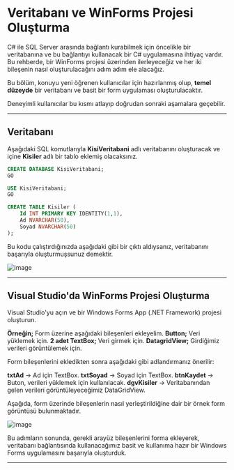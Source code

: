 # Veritabanı ve WinForms Projesi Oluşturma

C# ile SQL Server arasında bağlantı kurabilmek için öncelikle bir veritabanına ve bu bağlantıyı kullanacak bir C# uygulamasına ihtiyaç vardır.
Bu rehberde, bir WinForms projesi üzerinden ilerleyeceğiz ve her iki bileşenin nasıl oluşturulacağını adım adım ele alacağız.

Bu bölüm, konuyu yeni öğrenen kullanıcılar için hazırlanmış olup, **temel düzeyde** bir veritabanı ve basit bir form uygulaması oluşturulacaktır.

Deneyimli kullanıcılar bu kısmı atlayıp doğrudan sonraki aşamalara geçebilir.

---

## Veritabanı

Aşağıdaki SQL komutlarıyla **KisiVeritabani** adlı veritabanını oluşturacak ve içine **Kisiler** adlı bir tablo eklemiş olacaksınız.

```sql
CREATE DATABASE KisiVeritabani;
GO

USE KisiVeritabani;
GO

CREATE TABLE Kisiler (
    Id INT PRIMARY KEY IDENTITY(1,1),
    Ad NVARCHAR(50),
    Soyad NVARCHAR(50)
);
```

Bu kodu çalıştırdığınızda aşağıdaki gibi bir çıktı aldıysanız, veritabanını başarıyla oluşturmuşsunuz demektir.

![image](https://github.com/user-attachments/assets/c1bd09d5-ecc5-4ee7-ab73-cd7c072d427a)

---

## Visual Studio'da WinForms Projesi Oluşturma

Visual Studio'yu açın ve bir Windows Forms App (.NET Framework) projesi oluşturun.

**Örneğin;** Form üzerine aşağıdaki bileşenleri ekleyelim.
**Button;** Veri yüklemek için.
**2 adet TextBox;** Veri girmek için.
**DatagridView;** Girdiğimiz verileri görüntülemek için.

Form bileşenlerini ekledikten sonra aşağıdaki gibi adlandırmanız önerilir:

**txtAd** → Ad için TextBox.
**txtSoyad** → Soyad için TextBox.
**btnKaydet** → Buton, verileri yüklemek için kullanılacak.
**dgvKisiler** → Veritabanından gelen verileri görüntüleyeceğimiz DataGridView.

Aşağıda, form üzerinde bileşenlerin nasıl yerleştirildiğine dair bir örnek form görüntüsü bulunmaktadır.

![image](https://github.com/user-attachments/assets/822fa1a8-81d1-4627-9e4e-077a8ce05061)

Bu adımların sonunda, gerekli arayüz bileşenlerini forma ekleyerek, veritabanı bağlantısında kullanacağımız basit ve kullanıma hazır bir Windows Forms uygulamasını başarıyla oluşturduk.

---